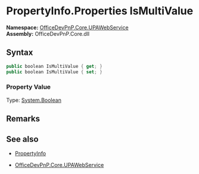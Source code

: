 # PropertyInfo.Properties IsMultiValue
  

**Namespace:** [OfficeDevPnP.Core.UPAWebService](OfficeDevPnP.Core.UPAWebService.md)  
**Assembly:** OfficeDevPnP.Core.dll  
## Syntax
```C#
public boolean IsMultiValue { get; }
public boolean IsMultiValue { set; }
```

### Property Value
Type: [System.Boolean](System.Boolean.md) 

## Remarks 

## See also
- [PropertyInfo](PropertyInfo.md) 

- [OfficeDevPnP.Core.UPAWebService](OfficeDevPnP.Core.UPAWebService.md)

